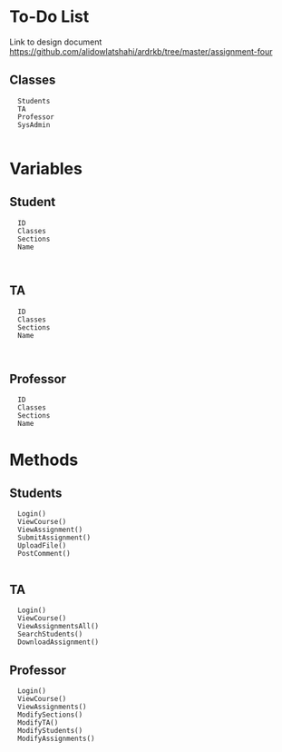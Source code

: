 # To-Do List

Link to design document https://github.com/alidowlatshahi/ardrkb/tree/master/assignment-four

## Classes
``` 
  Students
  TA
  Professor
  SysAdmin
    
```

# Variables

## Student
``` 
  ID
  Classes
  Sections
  Name
  
    
```

## TA
``` 
  ID
  Classes
  Sections
  Name
  
    
```

## Professor
``` 
  ID
  Classes
  Sections
  Name
  ```
  
# Methods

## Students
``` 
  Login()
  ViewCourse()
  ViewAssignment()
  SubmitAssignment()
  UploadFile()
  PostComment()
  
```

## TA
``` 
  Login()
  ViewCourse()
  ViewAssignmentsAll()
  SearchStudents()
  DownloadAssignment()
```

## Professor
``` 
  Login()
  ViewCourse()
  ViewAssignments()
  ModifySections()
  ModifyTA()
  ModifyStudents()
  ModifyAssignments()
 ```

  
